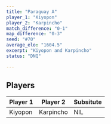 ```yaml
---
title: "Paraguay A"
player_1: "Kiyopon"
player_2: "Karpincho"
match_difference: "0-1"
map_difference: "0-3"
seed: "#70"
average_elo: "1604.5"
excerpt: "Kiyopon and Karpincho"
status: "DNQ"

---
```

## Players

| Player 1 | Player 2 | Subsitute |
| -- | -- | -- |
| Kiyopon | Karpincho | NIL |
